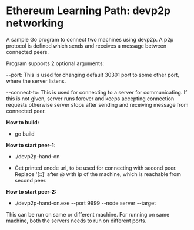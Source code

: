 # Ethereum Learning Path: devp2p networking

A sample Go program to connect two machines using devp2p.
A p2p protocol is defined which sends and receives a message between connected peers.

Program supports 2 optional arguments:

--port: This is used for changing default 30301 port to some other port, where the server listens.

--connect-to: This is used for connecting to a server for communicating. If this is not given, server runs forever and keeps accepting connection requests otherwise server stops after sending and receiving message from connected peer.

**How to build:**

* go build

**How to start peer-1:**

* ./devp2p-hand-on

* Get printed enode url, to be used for connecting with second peer. Replace '[::]' after @ with ip of the machine, which is reachable from second peer.

**How to start peer-2:**

* ./devp2p-hand-on.exe --port 9999 --node server --target <enode url>

This can be run on same or different machine. For running on same machine, both the servers needs to run on different ports.